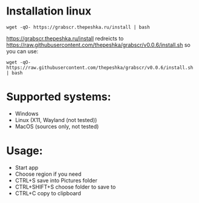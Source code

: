 # Installation linux
```shell
wget -qO- https://grabscr.thepeshka.ru/install | bash
```

https://grabscr.thepeshka.ru/install redreicts to https://raw.githubusercontent.com/thepeshka/grabscr/v0.0.6/install.sh so you can use:
```shell
wget -qO- https://raw.githubusercontent.com/thepeshka/grabscr/v0.0.6/install.sh | bash
```

# Supported systems:
 - Windows
 - Linux (X11, Wayland (not tested))
 - MacOS (sources only, not tested)

# Usage:
 - Start app
 - Choose region if you need
 - CTRL+S save into Pictures folder
 - CTRL+SHIFT+S choose folder to save to
 - CTRL+C copy to clipboard